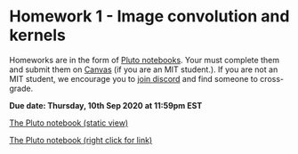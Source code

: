 # Homework 1 - Image convolution and kernels

Homeworks are in the form of [Pluto notebooks](https://github.com/fonsp/Pluto.jl). Your must complete them and submit them on [Canvas](https://canvas.mit.edu/courses/5637) (if you are an MIT student.). If you are not an MIT student, we encourage you to [join discord](https://discord.gg/Z5qnVf8) and find someone to cross-grade.

**Due date: Thursday, 10th Sep 2020 at 11:59pm EST**

[The Pluto notebook (static view)](https://htmlpreview.github.io/?https://github.com/mitmath/18S191/blob/master/homework/homework1/hw1.html)

[The Pluto notebook (right click for link)](https://raw.githubusercontent.com/mitmath/18S191/master/homework/homework1/hw1.jl)
